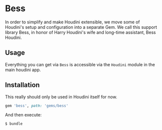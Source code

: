# Bess
In order to simplify and make Houdini extensible, we move some of Houdini's setup and
configuration into a separate Gem. We call this support library Bess, in honor of 
Harry Houdini's wife and long-time assistant, Bess Houdini.

## Usage
Everything you can get via `Bess` is accessible via the `Houdini` module in the main houdini app. 

## Installation
This really should only be used in Houdini itself for now.

```ruby
gem 'bess', path: 'gems/bess'
```

And then execute:
```bash
$ bundle
```
